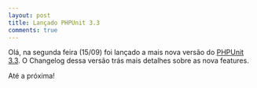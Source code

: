 ```yaml
---
layout: post
title: Lançado PHPUnit 3.3
comments: true
---
```


Olá, na segunda feira (15/09) foi lançado a mais nova versão do [PHPUnit 3.3](http://sebastian-bergmann.de/archives/816-PHPUnit-3.3.html). O Changelog dessa versão trás mais detalhes sobre as nova features.

Até a próxima!
